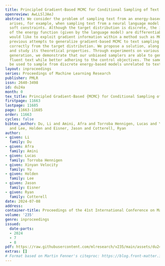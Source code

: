 ```yaml
---
title: Principled Gradient-Based MCMC for Conditional Sampling of Text
openreview: AwLLSlJAeJ
abstract: We consider the problem of sampling text from an energy-based model. This
  arises, for example, when sampling text from a neural language model subject to
  soft constraints. Although the target distribution is discrete, the internal computations
  of the energy function (given by the language model) are differentiable, so one
  would like to exploit gradient information within a method such as MCMC. Alas, all
  previous attempts to generalize gradient-based MCMC to text sampling fail to sample
  correctly from the target distribution. We propose a solution, along with variants,
  and study its theoretical properties. Through experiments on various forms of text
  generation, we demonstrate that our unbiased samplers are able to generate more
  fluent text while better adhering to the control objectives. The same methods could
  be used to sample from discrete energy-based models unrelated to text.
layout: inproceedings
series: Proceedings of Machine Learning Research
publisher: PMLR
issn: 2640-3498
id: du24a
month: 0
tex_title: Principled Gradient-Based {MCMC} for Conditional Sampling of Text
firstpage: 11663
lastpage: 11685
page: 11663-11685
order: 11663
cycles: false
bibtex_author: Du, Li and Amini, Afra and Torroba Hennigen, Lucas and Yu, Xinyan Velocity
  and Lee, Holden and Eisner, Jason and Cotterell, Ryan
author:
- given: Li
  family: Du
- given: Afra
  family: Amini
- given: Lucas
  family: Torroba Hennigen
- given: Xinyan Velocity
  family: Yu
- given: Holden
  family: Lee
- given: Jason
  family: Eisner
- given: Ryan
  family: Cotterell
date: 2024-07-08
address:
container-title: Proceedings of the 41st International Conference on Machine Learning
volume: '235'
genre: inproceedings
issued:
  date-parts:
  - 2024
  - 7
  - 8
pdf: https://raw.githubusercontent.com/mlresearch/v235/main/assets/du24a/du24a.pdf
extras: []
# Format based on Martin Fenner's citeproc: https://blog.front-matter.io/posts/citeproc-yaml-for-bibliographies/
---
```

